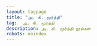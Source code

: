 ```yaml
---
layout: tagpage
title: "அ. கி. மூர்த்தி"
tag:  அ. கி. மூர்த்தி
description: அ. கி. மூர்த்தி நூல்கள்
robots: noindex
---
```

